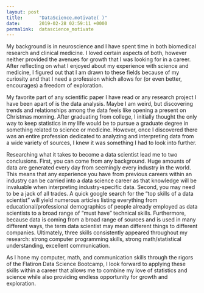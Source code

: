 ```yaml
---
layout: post
title:      "DataScience.motivate( )"
date:       2019-02-28 02:59:11 +0000
permalink:  datascience_motivate
---
```



My background is in neuroscience and I have spent time in both biomedical research and clinical medicine. I loved certain aspects of both, however neither provided the avenues for growth that I was looking for in a career. After reflecting on what I enjoyed about my experience with science and medicine, I figured out that I am drawn to these fields because of my curiosity and that I need a profession which allows for (or even better, encourages) a freedom of exploration.

My favorite part of any scientific paper I have read or any research project I have been apart of is the data analysis. Maybe I am weird, but discovering trends and relationships among the data feels like opening a present on Christmas morning. After graduating from college, I initially thought the only way to keep statistics in my life would be to pursue a graduate degree in something related to science or medicine. However, once I discovered there was an entire profession dedicated to analyzing and interpreting data from a wide variety of sources, I knew it was something I had to look into further.

Researching what it takes to become a data scientist lead me to two conclusions. First, you can come from any background. Huge amounts of data are generated every day from seemingly every industry in the world. This means that any experience you have from previous careers within an industry can be carried into a data science career as that knowledge will be invaluable when interpreting industry-specific data. Second, you may need to be a jack of all trades. A quick google search for the “top skills of a data scientist” will yield numerous articles listing everything from educational/professional demographics of people already employed as data scientists to a broad range of “must have” technical skills. Furthermore, because data is coming from a broad range of sources and is used in many different ways, the term data scientist may mean different things to different companies. Ultimately, three skills consistently appeared throughout my research: strong computer programming skills, strong math/statistical understanding, excellent communication. 

As I hone my computer, math, and communication skills through the rigors of the Flatiron Data Science Bootcamp, I look forward to applying these skills within a career that allows me to combine my love of statistics and science while also providing endless opportunity for growth and exploration.






